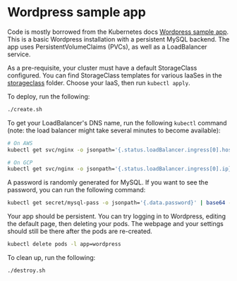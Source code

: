 # Wordpress sample app

Code is mostly borrowed from the Kubernetes docs [Wordpress sample app](https://kubernetes.io/docs/tutorials/stateful-application/mysql-wordpress-persistent-volume/).
This is a basic Wordpress installation with a persistent MySQL backend.
The app uses PersistentVolumeClaims (PVCs), as well as a LoadBalancer service.

As a pre-requisite, your cluster must have a default StorageClass configured.
You can find StorageClass templates for various IaaSes in the [storageclass](../storageclass/) folder.
Choose your IaaS, then run `kubectl apply`.

To deploy, run the following:

```bash
./create.sh
```

To get your LoadBalancer's DNS name, run the following `kubectl` command
(note: the load balancer might take several minutes to become available):

```bash
# On AWS
kubectl get svc/nginx -o jsonpath='{.status.loadBalancer.ingress[0].hostname}'

# On GCP
kubectl get svc/nginx -o jsonpath='{.status.loadBalancer.ingress[0].ip}'
```

A password is randomly generated for MySQL.
If you want to see the password, you can run the following command:

```bash
kubectl get secret/mysql-pass -o jsonpath='{.data.password}' | base64 --decode
```

Your app should be persistent.
You can try logging in to Wordpress, editing the default page, then deleting your pods.
The webpage and your settings should still be there after the pods are re-created.

```bash
kubectl delete pods -l app=wordpress
```

To clean up, run the following:

```bash
./destroy.sh
```
